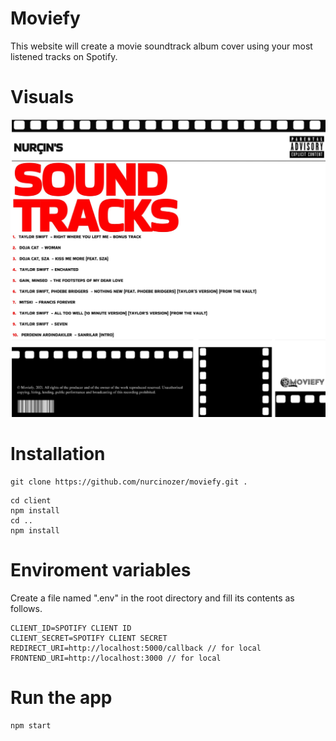 # Moviefy
This website will create a movie soundtrack album cover using your most listened tracks on Spotify.

# Visuals
![Screenshot](https://github.com/nurcinozer/moviefy/blob/main/screenshot.jpeg)

# Installation
```
git clone https://github.com/nurcinozer/moviefy.git .
```

```
cd client
npm install
cd ..
npm install
```

# Enviroment variables

Create a file named ".env" in the root directory and fill its contents as follows.

```
CLIENT_ID=SPOTIFY CLIENT ID
CLIENT_SECRET=SPOTIFY CLIENT SECRET
REDIRECT_URI=http://localhost:5000/callback // for local
FRONTEND_URI=http://localhost:3000 // for local
```
# Run the app

```
npm start
```
